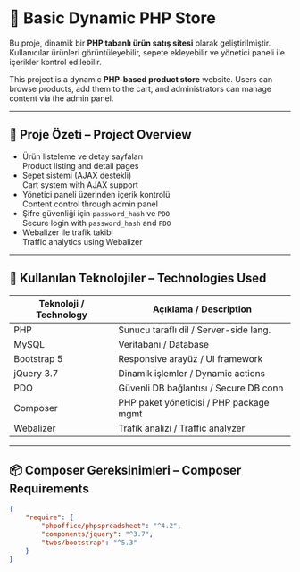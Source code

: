 # 🛒 Basic Dynamic PHP Store

Bu proje, dinamik bir **PHP tabanlı ürün satış sitesi** olarak geliştirilmiştir. Kullanıcılar ürünleri görüntüleyebilir, sepete ekleyebilir ve yönetici paneli ile içerikler kontrol edilebilir.

This project is a dynamic **PHP-based product store** website. Users can browse products, add them to the cart, and administrators can manage content via the admin panel.

---

## 📌 Proje Özeti – Project Overview

- Ürün listeleme ve detay sayfaları  
  Product listing and detail pages  
- Sepet sistemi (AJAX destekli)  
  Cart system with AJAX support  
- Yönetici paneli üzerinden içerik kontrolü  
  Content control through admin panel  
- Şifre güvenliği için `password_hash` ve `PDO`  
  Secure login with `password_hash` and `PDO`  
- Webalizer ile trafik takibi  
  Traffic analytics using Webalizer  

---

## 🧩 Kullanılan Teknolojiler – Technologies Used

| Teknoloji / Technology | Açıklama / Description                 |
|------------------------|----------------------------------------|
| PHP                    | Sunucu taraflı dil / Server-side lang. |
| MySQL                  | Veritabanı / Database                  |
| Bootstrap 5            | Responsive arayüz / UI framework       |
| jQuery 3.7             | Dinamik işlemler / Dynamic actions     |
| PDO                    | Güvenli DB bağlantısı / Secure DB conn |
| Composer               | PHP paket yöneticisi / PHP package mgmt|
| Webalizer              | Trafik analizi / Traffic analyzer      |

---

## 📦 Composer Gereksinimleri – Composer Requirements

```json
{
    "require": {
        "phpoffice/phpspreadsheet": "^4.2",
        "components/jquery": "^3.7",
        "twbs/bootstrap": "^5.3"
    }
}
